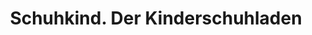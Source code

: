 ---
title: "Schuhkind. Der Kinderschuhladen"
url: /gaimersheim/schuhkind-der-kinderschuhladen/
shop: Schuhe
---